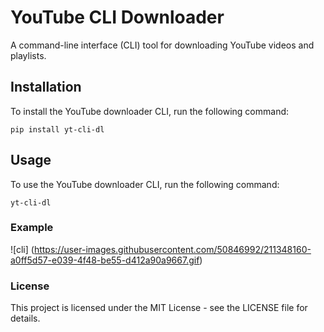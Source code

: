 # YouTube CLI Downloader

A command-line interface (CLI) tool for downloading YouTube videos and playlists.

## Installation

To install the YouTube downloader CLI, run the following command:

```
pip install yt-cli-dl
```


## Usage

To use the YouTube downloader CLI, run the following command:

```
yt-cli-dl
```


### Example

![cli] (https://user-images.githubusercontent.com/50846992/211348160-a0ff5d57-e039-4f48-be55-d412a90a9667.gif)




### License
This project is licensed under the MIT License - see the LICENSE file for details.


